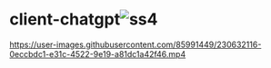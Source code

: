 # client-chatgpt![ss4](https://user-images.githubusercontent.com/85991449/230632104-1e85a5c3-4a61-403b-9907-c71511b29e23.png)


https://user-images.githubusercontent.com/85991449/230632116-0eccbdc1-e31c-4522-9e19-a81dc1a42f46.mp4

